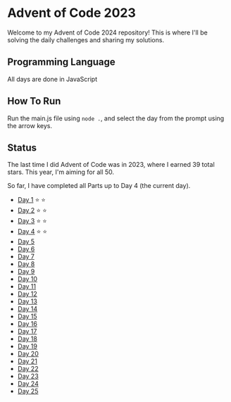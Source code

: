 # Advent of Code 2023

Welcome to my Advent of Code 2024 repository! This is where I'll be solving the daily challenges and sharing my solutions.

## Programming Language

All days are done in JavaScript

## How To Run

Run the main.js file using `node .`, and select the day from the prompt using the arrow keys.

## Status

The last time I did Advent of Code was in 2023, where I earned 39 total stars. This year, I'm aiming for all 50.

So far, I have completed all Parts up to Day 4 (the current day).

- [Day 1](/Day1/day1.js) ⭐ ⭐
- [Day 2](/Day2/day2.js) ⭐ ⭐
- [Day 3](/Day3/day3.js) ⭐ ⭐
- [Day 4](/Day4/day4.js) ⭐ ⭐
- [Day 5](/Day5/day5.js)
- [Day 6](/Day6/day6.js)
- [Day 7](/Day7/day7.js)
- [Day 8](/Day8/day8.js)
- [Day 9](/Day9/day9.js)
- [Day 10](/Day10/day10.js)
- [Day 11](/Day11/day11.js)
- [Day 12](/Day12/day12.js)
- [Day 13](/Day13/day13.js)
- [Day 14](/Day14/day14.js)
- [Day 15](/Day15/day15.js)
- [Day 16](/Day16/day16.js)
- [Day 17](/Day17/day17.js)
- [Day 18](/Day18/day18.js)
- [Day 19](/Day19/day19.js)
- [Day 20](/Day20/day20.js)
- [Day 21](/Day21/day21.js)
- [Day 22](/Day22/day22.js)
- [Day 23](/Day23/day23.js)
- [Day 24](/Day24/day24.js)
- [Day 25](/Day25/day25.js)

